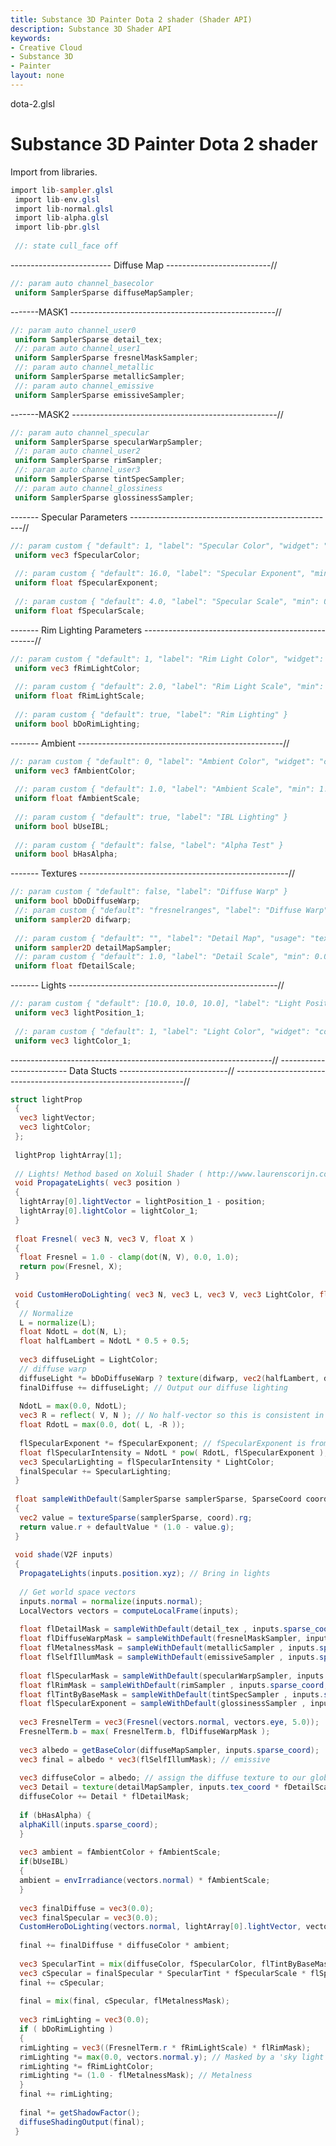 ```yaml
---
title: Substance 3D Painter Dota 2 shader (Shader API)
description: Substance 3D Shader API
keywords:
- Creative Cloud
- Substance 3D
- Painter
layout: none
---
```





dota-2.glsl








[ ](#section-0)












[ ](#section-1)

Substance 3D Painter Dota 2 shader
==================================


Import from libraries.





```glsl
import lib-sampler.glsl
 import lib-env.glsl
 import lib-normal.glsl
 import lib-alpha.glsl
 import lib-pbr.glsl
 
 //: state cull_face off
```







[ ](#section-2)

------------------------- Diffuse Map --------------------------//





```glsl
//: param auto channel_basecolor
 uniform SamplerSparse diffuseMapSampler;
```







[ ](#section-3)

-------MASK1 ---------------------------------------------------//





```glsl
//: param auto channel_user0
 uniform SamplerSparse detail_tex;
 //: param auto channel_user1
 uniform SamplerSparse fresnelMaskSampler;
 //: param auto channel_metallic
 uniform SamplerSparse metallicSampler;
 //: param auto channel_emissive
 uniform SamplerSparse emissiveSampler;
```







[ ](#section-4)

-------MASK2 ---------------------------------------------------//





```glsl
//: param auto channel_specular
 uniform SamplerSparse specularWarpSampler;
 //: param auto channel_user2
 uniform SamplerSparse rimSampler;
 //: param auto channel_user3
 uniform SamplerSparse tintSpecSampler;
 //: param auto channel_glossiness
 uniform SamplerSparse glossinessSampler;
```







[ ](#section-5)

------- Specular Parameters ---------------------------------------------------//





```glsl
//: param custom { "default": 1, "label": "Specular Color", "widget": "color" }
 uniform vec3 fSpecularColor;
 
 //: param custom { "default": 16.0, "label": "Specular Exponent", "min": 0.0, "max": 512.0 }
 uniform float fSpecularExponent;
 
 //: param custom { "default": 4.0, "label": "Specular Scale", "min": 0.0, "max": 512.0 }
 uniform float fSpecularScale;
```







[ ](#section-6)

------- Rim Lighting Parameters ---------------------------------------------------//





```glsl
//: param custom { "default": 1, "label": "Rim Light Color", "widget": "color" }
 uniform vec3 fRimLightColor;
 
 //: param custom { "default": 2.0, "label": "Rim Light Scale", "min": 0.0, "max": 32.0 }
 uniform float fRimLightScale;
 
 //: param custom { "default": true, "label": "Rim Lighting" }
 uniform bool bDoRimLighting;
```







[ ](#section-7)

------- Ambient ---------------------------------------------------//





```glsl
//: param custom { "default": 0, "label": "Ambient Color", "widget": "color" }
 uniform vec3 fAmbientColor;
 
 //: param custom { "default": 1.0, "label": "Ambient Scale", "min": 1.0, "max": 10.0 }
 uniform float fAmbientScale;
 
 //: param custom { "default": true, "label": "IBL Lighting" }
 uniform bool bUseIBL;
 
 //: param custom { "default": false, "label": "Alpha Test" }
 uniform bool bHasAlpha;
```







[ ](#section-8)

------- Textures ----------------------------------------------------//





```glsl
//: param custom { "default": false, "label": "Diffuse Warp" }
 uniform bool bDoDiffuseWarp;
 //: param custom { "default": "fresnelranges", "label": "Diffuse Warp", "usage": "texture" }
 uniform sampler2D difwarp;
 
 //: param custom { "default": "", "label": "Detail Map", "usage": "texture" }
 uniform sampler2D detailMapSampler;
 //: param custom { "default": 1.0, "label": "Detail Scale", "min": 0.0, "max": 32.0 }
 uniform float fDetailScale;
```







[ ](#section-9)

------- Lights ----------------------------------------------------//





```glsl
//: param custom { "default": [10.0, 10.0, 10.0], "label": "Light Position", "min": -20, "max": 20 }
 uniform vec3 lightPosition_1;
 
 //: param custom { "default": 1, "label": "Light Color", "widget": "color" }
 uniform vec3 lightColor_1;
```







[ ](#section-10)

-----------------------------------------------------------------//
 ------------------------- Data Stucts ---------------------------//
 -----------------------------------------------------------------//





```glsl
struct lightProp
 {
  vec3 lightVector;
  vec3 lightColor;
 };
 
 lightProp lightArray[1];
 
 // Lights! Method based on Xoluil Shader ( http://www.laurenscorijn.com/xoliulshader ) Thanks mate :)
 void PropagateLights( vec3 position )
 {
  lightArray[0].lightVector = lightPosition_1 - position;
  lightArray[0].lightColor = lightColor_1;
 }
 
 float Fresnel( vec3 N, vec3 V, float X )
 {
  float Fresnel = 1.0 - clamp(dot(N, V), 0.0, 1.0);
  return pow(Fresnel, X);
 }
 
 void CustomHeroDoLighting( vec3 N, vec3 L, vec3 V, vec3 LightColor, float diffuseWarpMask, float flSpecularExponent, inout vec3 finalDiffuse, inout vec3 finalSpecular)
 {
  // Normalize
  L = normalize(L);
  float NdotL = dot(N, L);
  float halfLambert = NdotL * 0.5 + 0.5;
 
  vec3 diffuseLight = LightColor;
  // diffuse warp
  diffuseLight *= bDoDiffuseWarp ? texture(difwarp, vec2(halfLambert, diffuseWarpMask)).rgb : vec3(halfLambert);
  finalDiffuse += diffuseLight; // Output our diffuse lighting
 
  NdotL = max(0.0, NdotL);
  vec3 R = reflect( V, N ); // No half-vector so this is consistent in look with ps2.0
  float RdotL = max(0.0, dot( L, -R ));
 
  flSpecularExponent *= fSpecularExponent; // fSpecularExponent is from the UI Spinner
  float flSpecularIntensity = NdotL * pow( RdotL, flSpecularExponent );
  vec3 SpecularLighting = flSpecularIntensity * LightColor;
  finalSpecular += SpecularLighting;
 }
 
 float sampleWithDefault(SamplerSparse samplerSparse, SparseCoord coord, float defaultValue)
 {
  vec2 value = textureSparse(samplerSparse, coord).rg;
  return value.r + defaultValue * (1.0 - value.g);
 }
 
 void shade(V2F inputs)
 {
  PropagateLights(inputs.position.xyz); // Bring in lights
 
  // Get world space vectors
  inputs.normal = normalize(inputs.normal);
  LocalVectors vectors = computeLocalFrame(inputs);
 
  float flDetailMask = sampleWithDefault(detail_tex , inputs.sparse_coord, 0.0);
  float flDiffuseWarpMask = sampleWithDefault(fresnelMaskSampler, inputs.sparse_coord, 0.3);
  float flMetalnessMask = sampleWithDefault(metallicSampler , inputs.sparse_coord, 0.0);
  float flSelfIllumMask = sampleWithDefault(emissiveSampler , inputs.sparse_coord, 0.0);
 
  float flSpecularMask = sampleWithDefault(specularWarpSampler, inputs.sparse_coord, 0.3);
  float flRimMask = sampleWithDefault(rimSampler , inputs.sparse_coord, 0.3);
  float flTintByBaseMask = sampleWithDefault(tintSpecSampler , inputs.sparse_coord, 0.0);
  float flSpecularExponent = sampleWithDefault(glossinessSampler , inputs.sparse_coord, 0.3);
 
  vec3 FresnelTerm = vec3(Fresnel(vectors.normal, vectors.eye, 5.0));
  FresnelTerm.b = max( FresnelTerm.b, flDiffuseWarpMask );
 
  vec3 albedo = getBaseColor(diffuseMapSampler, inputs.sparse_coord);
  vec3 final = albedo * vec3(flSelfIllumMask); // emissive
 
  vec3 diffuseColor = albedo; // assign the diffuse texture to our global diffuse color
  vec3 Detail = texture(detailMapSampler, inputs.tex_coord * fDetailScale).rgb;
  diffuseColor += Detail * flDetailMask;
 
  if (bHasAlpha) {
  alphaKill(inputs.sparse_coord);
  }
 
  vec3 ambient = fAmbientColor + fAmbientScale;
  if(bUseIBL)
  {
  ambient = envIrradiance(vectors.normal) * fAmbientScale;
  }
 
  vec3 finalDiffuse = vec3(0.0);
  vec3 finalSpecular = vec3(0.0);
  CustomHeroDoLighting(vectors.normal, lightArray[0].lightVector, vectors.eye, lightArray[0].lightColor, flDiffuseWarpMask, flSpecularExponent, finalDiffuse, finalSpecular);
 
  final += finalDiffuse * diffuseColor * ambient;
 
  vec3 SpecularTint = mix(diffuseColor, fSpecularColor, flTintByBaseMask);
  vec3 cSpecular = finalSpecular * SpecularTint * fSpecularScale * flSpecularMask * FresnelTerm.b;
  final += cSpecular;
 
  final = mix(final, cSpecular, flMetalnessMask);
 
  vec3 rimLighting = vec3(0.0);
  if ( bDoRimLighting )
  {
  rimLighting = vec3((FresnelTerm.r * fRimLightScale) * flRimMask);
  rimLighting *= max(0.0, vectors.normal.y); // Masked by a 'sky light'
  rimLighting *= fRimLightColor;
  rimLighting *= (1.0 - flMetalnessMask); // Metalness
  }
  final += rimLighting;
 
  final *= getShadowFactor();
  diffuseShadingOutput(final);
 }
 
 
```






